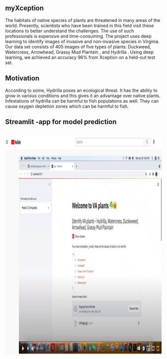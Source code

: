 ## myXception
The habitats of native species of plants are threatened in many areas of the world. Presently, scientists who have been trained in this field visit these locations to better understand the challenges. The use of such professionals is expensive and time-consuming.
The project uses deep learning to identify images of invasive and non-invasive species in Virginia. Our data set consists of 405 images of five types of plants: Duckweed, Watercress, Arrowhead, Grassy Mud Plantain , and Hydrilla . Using deep learning, we achieved an accuracy 96% from Xception on a held-out test set.
## Motivation
According to some, Hydrilla poses an ecological threat. It has the ability to grow in various conditions and this gives it an advantage over native plants. Infestations of hydrilla can be harmful to fish populations as well. They can cause oxygen depletion zones which can be harmful to fish.
## Streamlit -app for model prediction
<br>
<img height = "700" src="https://github.com/gladieschanggoodluck/myXception/blob/main/image/VAplantPrediction.JPG"/>
<br>
